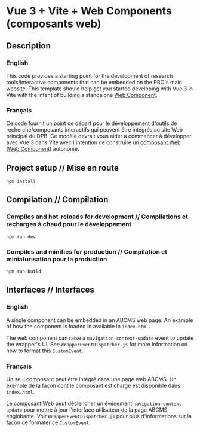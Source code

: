 # Vue 3 + Vite + Web Components (composants web)

## Description

### English

This code provides a starting point for the development of research tools/interactive components that can be embedded on the PBO's main website.
This template should help get you started developing with Vue 3 in Vite with the intent of building a standalone [Web Component](https://developer.mozilla.org/en-US/docs/Web/Web_Components).

### Français

Ce code fournit un point de départ pour le développement d'outils de recherche/composants interactifs qui peuvent être intégrés au site Web principal du DPB.
Ce modèle devrait vous aider à commencer à développer avec Vue 3 dans Vite avec l'intention de construire un [composant Web  (Web Component)](https://developer.mozilla.org/en-US/docs/Web/Web_Components) autonome.

## Project setup // Mise en route
```
npm install
```

## Compilation // Compilation

### Compiles and hot-reloads for development // Compilations et recharges à chaud pour le développement
```
npm run dev
```

### Compiles and minifies for production // Compilation et miniaturisation pour la production
```
npm run build
```

## Interfaces // Interfaces

### English

A single component can be embedded in an ABCMS web page. An example of how the component is loaded in available in `index.html`.

The web component can raise a `navigation-context-update` event to update the wrapper's UI. See `WrapperEventDispatcher.js` for more information on how to format this `CustomEvent`.

### Français

Un seul composant peut être intégré dans une page web ABCMS. Un exemple de la façon dont le composant est chargé est disponible dans `index.html`.

Le composant Web peut déclencher un événement `navigation-context-update` pour mettre à jour l'interface utilisateur de la page ABCMS englobante. Voir `WrapperEventDispatcher.js` pour plus d'informations sur la façon de formater ce `CustomEvent`.
